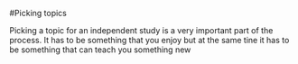 #Picking topics

Picking a topic for an independent study is a very important part of the process. It has to be something that you enjoy but at the same
tine it has to be something that can teach you something new
